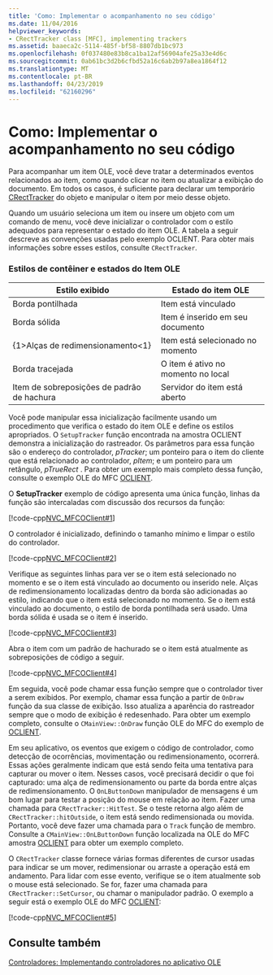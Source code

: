 ```yaml
---
title: 'Como: Implementar o acompanhamento no seu código'
ms.date: 11/04/2016
helpviewer_keywords:
- CRectTracker class [MFC], implementing trackers
ms.assetid: baaeca2c-5114-485f-bf58-8807db1bc973
ms.openlocfilehash: 0f037480e83b8ca1ba12af56904afe25a33e4d6c
ms.sourcegitcommit: 0ab61bc3d2b6cfbd52a16c6ab2b97a8ea1864f12
ms.translationtype: MT
ms.contentlocale: pt-BR
ms.lasthandoff: 04/23/2019
ms.locfileid: "62160296"
---
```

# <a name="how-to-implement-tracking-in-your-code"></a>Como: Implementar o acompanhamento no seu código

Para acompanhar um item OLE, você deve tratar a determinados eventos relacionados ao item, como quando clicar no item ou atualizar a exibição do documento. Em todos os casos, é suficiente para declarar um temporário [CRectTracker](../mfc/reference/crecttracker-class.md) do objeto e manipular o item por meio desse objeto.

Quando um usuário seleciona um item ou insere um objeto com um comando de menu, você deve inicializar o controlador com o estilo adequados para representar o estado do item OLE. A tabela a seguir descreve as convenções usadas pelo exemplo OCLIENT. Para obter mais informações sobre esses estilos, consulte `CRectTracker`.

### <a name="container-styles-and-states-of-the-ole-item"></a>Estilos de contêiner e estados do Item OLE

|Estilo exibido|Estado do item OLE|
|---------------------|-----------------------|
|Borda pontilhada|Item está vinculado|
|Borda sólida|Item é inserido em seu documento|
|{1&gt;Alças de redimensionamento&lt;1}|Item está selecionado no momento|
|Borda tracejada|O item é ativo no momento no local|
|Item de sobreposições de padrão de hachura|Servidor do item está aberto|

Você pode manipular essa inicialização facilmente usando um procedimento que verifica o estado do item OLE e define os estilos apropriados. O `SetupTracker` função encontrada na amostra OCLIENT demonstra a inicialização do rastreador. Os parâmetros para essa função são o endereço do controlador, *pTracker*; um ponteiro para o item do cliente que está relacionado ao controlador, *pItem*; e um ponteiro para um retângulo, *pTrueRect* . Para obter um exemplo mais completo dessa função, consulte o exemplo OLE do MFC [OCLIENT](../overview/visual-cpp-samples.md).

O **SetupTracker** exemplo de código apresenta uma única função, linhas da função são intercaladas com discussão dos recursos da função:

[!code-cpp[NVC_MFCOClient#1](../mfc/codesnippet/cpp/how-to-implement-tracking-in-your-code_1.cpp)]

O controlador é inicializado, definindo o tamanho mínimo e limpar o estilo do controlador.

[!code-cpp[NVC_MFCOClient#2](../mfc/codesnippet/cpp/how-to-implement-tracking-in-your-code_2.cpp)]

Verifique as seguintes linhas para ver se o item está selecionado no momento e se o item está vinculado ao documento ou inserido nele. Alças de redimensionamento localizadas dentro da borda são adicionadas ao estilo, indicando que o item está selecionado no momento. Se o item está vinculado ao documento, o estilo de borda pontilhada será usado. Uma borda sólida é usada se o item é inserido.

[!code-cpp[NVC_MFCOClient#3](../mfc/codesnippet/cpp/how-to-implement-tracking-in-your-code_3.cpp)]

Abra o item com um padrão de hachurado se o item está atualmente as sobreposições de código a seguir.

[!code-cpp[NVC_MFCOClient#4](../mfc/codesnippet/cpp/how-to-implement-tracking-in-your-code_4.cpp)]

Em seguida, você pode chamar essa função sempre que o controlador tiver a serem exibidos. Por exemplo, chamar essa função a partir de `OnDraw` função da sua classe de exibição. Isso atualiza a aparência do rastreador sempre que o modo de exibição é redesenhado. Para obter um exemplo completo, consulte o `CMainView::OnDraw` função OLE do MFC do exemplo de [OCLIENT](../overview/visual-cpp-samples.md).

Em seu aplicativo, os eventos que exigem o código de controlador, como detecção de ocorrências, movimentação ou redimensionamento, ocorrerá. Essas ações geralmente indicam que está sendo feita uma tentativa para capturar ou mover o item. Nesses casos, você precisará decidir o que foi capturado: uma alça de redimensionamento ou parte da borda entre alças de redimensionamento. O `OnLButtonDown` manipulador de mensagens é um bom lugar para testar a posição do mouse em relação ao item. Fazer uma chamada para `CRectTracker::HitTest`. Se o teste retorna algo além de `CRectTracker::hitOutside`, o item está sendo redimensionada ou movida. Portanto, você deve fazer uma chamada para o `Track` função de membro. Consulte a `CMainView::OnLButtonDown` função localizada na OLE do MFC amostra [OCLIENT](../overview/visual-cpp-samples.md) para obter um exemplo completo.

O `CRectTracker` classe fornece várias formas diferentes de cursor usadas para indicar se um mover, redimensionar ou arraste a operação está em andamento. Para lidar com esse evento, verifique se o item atualmente sob o mouse está selecionado. Se for, fazer uma chamada para `CRectTracker::SetCursor`, ou chamar o manipulador padrão. O exemplo a seguir está o exemplo OLE do MFC [OCLIENT](../overview/visual-cpp-samples.md):

[!code-cpp[NVC_MFCOClient#5](../mfc/codesnippet/cpp/how-to-implement-tracking-in-your-code_5.cpp)]

## <a name="see-also"></a>Consulte também

[Controladores: Implementando controladores no aplicativo OLE](../mfc/trackers-implementing-trackers-in-your-ole-application.md)
